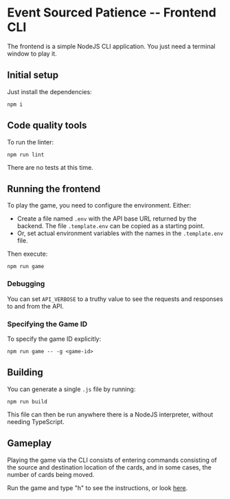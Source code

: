 # Event Sourced Patience -- Frontend CLI

The frontend is a simple NodeJS CLI application.  You just need a terminal window to play it.

## Initial setup

Just install the dependencies:

```
npm i
```

## Code quality tools

To run the linter:

```
npm run lint
```

There are no tests at this time.

## Running the frontend

To play the game, you need to configure the environment.  Either:

* Create a file named `.env` with the API base URL returned by the backend.  The file `.template.env` can be copied as a starting point.
* Or, set actual environment variables with the names in the `.template.env` file.

Then execute:

```
npm run game
```

### Debugging

You can set `API_VERBOSE` to a truthy value to see the requests and responses to and from the API.

### Specifying the Game ID

To specify the game ID explicitly:

```
npm run game -- -g <game-id>
```

## Building

You can generate a single `.js` file by running:

```
npm run build
```

This file can then be run anywhere there is a NodeJS interpreter, without needing TypeScript.

## Gameplay

Playing the game via the CLI consists of entering commands consisting of the source and destination location of the cards, and in some cases, the number of cards being moved.

Run the game and type "h" to see the instructions, or look [here](src/strings.ts).
